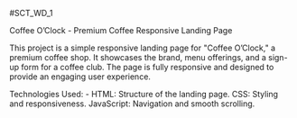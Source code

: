 #SCT_WD_1

Coffee O’Clock - Premium Coffee Responsive Landing Page

This project is a simple responsive landing page for "Coffee O’Clock," a premium coffee shop. It showcases the brand, menu offerings, and a sign-up form for a coffee club. The page is fully responsive and designed to provide an engaging user experience.

Technologies Used: - HTML: Structure of the landing page. CSS: Styling and responsiveness. JavaScript: Navigation and smooth scrolling.
